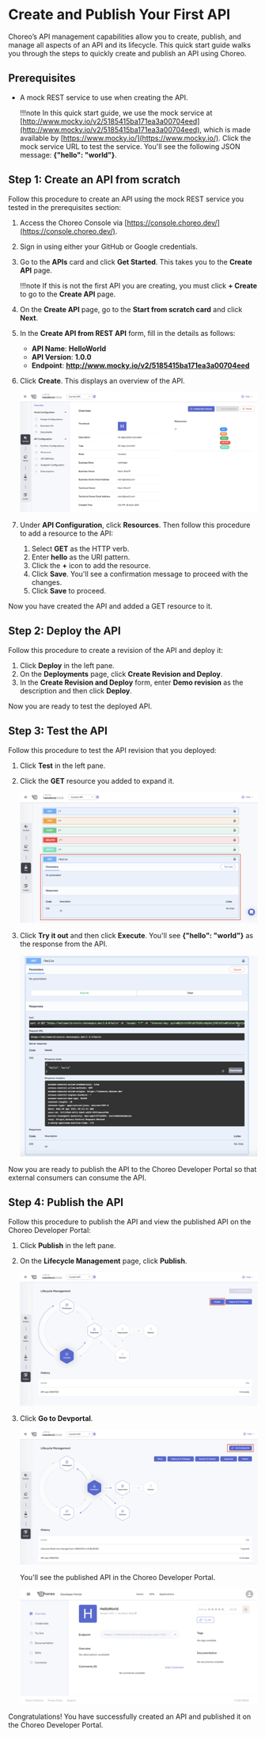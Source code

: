 # Create and Publish Your First API

Choreo’s API management capabilities allow you to create, publish, and manage all aspects of an API and its lifecycle.
This quick start guide walks you through the steps to quickly create and publish an API using Choreo. 

## Prerequisites
- A mock REST service to use when creating the API. 
    
    !!!note
        In this quick start guide, we use the mock service at [http://www.mocky.io/v2/5185415ba171ea3a00704eed](http://www.mocky.io/v2/5185415ba171ea3a00704eed), which is made available by [https://www.mocky.io/](https://www.mocky.io/). Click the mock service URL to test the service. You'll see the following JSON message: **{"hello": "world"}**.
 
## Step 1: Create an API from scratch
Follow this procedure to create an API using the mock REST service you tested in the prerequisites section:

1. Access the Choreo Console via [https://console.choreo.dev/](https://console.choreo.dev/).
2. Sign in using either your GitHub or Google credentials.
3. Go to the **APIs** card and click **Get Started**. This takes you to the **Create API** page. 
    
    !!!note
        If this is not the first API you are creating, you must click **+ Create** to go to the **Create API** page.

4. On the **Create API** page, go to the **Start from scratch card** and click **Next**.
5. In the **Create API from REST API** form, fill in the details as follows:
    - **API Name**: **HelloWorld**
    - **API Version**: **1.0.0**
    - **Endpoint**: **http://www.mocky.io/v2/5185415ba171ea3a00704eed**
6. Click **Create**. This displays an overview of the API.

      ![API Overview](../assets/img/apis/api-overview.png)
       
7. Under **API Configuration**, click **Resources**. Then follow this procedure to add a resource to the API:
    1. Select **GET** as the HTTP verb.
    2. Enter **hello** as the URI pattern.
    3. Click the **+** icon to add the resource.
    4. Click **Save**. You'll see a confirmation message to proceed with the changes.
    5. Click **Save** to proceed.

Now you have created the API and added a GET resource to it.

## Step 2: Deploy the API
Follow this procedure to create a revision of the API and deploy it:

1. Click **Deploy** in the left pane.
2. On the **Deployments** page, click **Create Revision and Deploy**.
3. In the **Create Revision and Deploy** form, enter **Demo revision** as the description and then click **Deploy**.

Now you are ready to test the deployed API.

## Step 3: Test the API
Follow this procedure to test the API revision that you deployed:

1. Click **Test** in the left pane.
2. Click the **GET** resource you added to expand it.

      ![](../assets/img/apis/api-resource.png)

3. Click **Try it out** and then click **Execute**. You'll see **{"hello": "world"}** as the response from the API.

      ![](../assets/img/apis/response.png)

Now you are ready to publish the API to the Choreo Developer Portal so that external consumers can consume the API.

## Step 4: Publish the API
Follow this procedure to publish the API and view the published API on the Choreo Developer Portal:

1. Click **Publish** in the left pane.
2. On the **Lifecycle Management** page, click **Publish**.

      ![](../assets/img/apis/publish.png)

3. Click **Go to Devportal**.

      ![](../assets/img/apis/go-to-devportal.png)

     You'll see the published API in the Choreo Developer Portal.

      ![](../assets/img/apis/devportal.png)

Congratulations! You have successfully created an API and published it on the Choreo Developer Portal.
